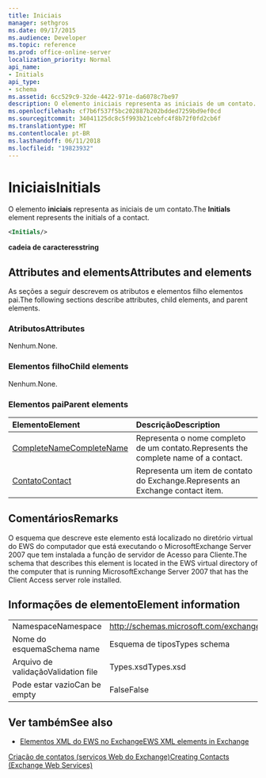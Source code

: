 ```yaml
---
title: Iniciais
manager: sethgros
ms.date: 09/17/2015
ms.audience: Developer
ms.topic: reference
ms.prod: office-online-server
localization_priority: Normal
api_name:
- Initials
api_type:
- schema
ms.assetid: 6cc529c9-32de-4422-971e-da6078c7be97
description: O elemento iniciais representa as iniciais de um contato.
ms.openlocfilehash: cf7b6f537f5bc202887b202bdded7259bd9ef0cd
ms.sourcegitcommit: 34041125dc8c5f993b21cebfc4f8b72f0fd2cb6f
ms.translationtype: MT
ms.contentlocale: pt-BR
ms.lasthandoff: 06/11/2018
ms.locfileid: "19823932"
---
```

# <a name="initials"></a><span data-ttu-id="fd2c6-103">Iniciais</span><span class="sxs-lookup"><span data-stu-id="fd2c6-103">Initials</span></span>

<span data-ttu-id="fd2c6-104">O elemento **iniciais** representa as iniciais de um contato.</span><span class="sxs-lookup"><span data-stu-id="fd2c6-104">The **Initials** element represents the initials of a contact.</span></span> 
  
```xml
<Initials/>
```

 <span data-ttu-id="fd2c6-105">**cadeia de caracteres**</span><span class="sxs-lookup"><span data-stu-id="fd2c6-105">**string**</span></span>
## <a name="attributes-and-elements"></a><span data-ttu-id="fd2c6-106">Attributes and elements</span><span class="sxs-lookup"><span data-stu-id="fd2c6-106">Attributes and elements</span></span>

<span data-ttu-id="fd2c6-107">As seções a seguir descrevem os atributos e elementos filho elementos pai.</span><span class="sxs-lookup"><span data-stu-id="fd2c6-107">The following sections describe attributes, child elements, and parent elements.</span></span>
  
### <a name="attributes"></a><span data-ttu-id="fd2c6-108">Atributos</span><span class="sxs-lookup"><span data-stu-id="fd2c6-108">Attributes</span></span>

<span data-ttu-id="fd2c6-109">Nenhum.</span><span class="sxs-lookup"><span data-stu-id="fd2c6-109">None.</span></span>
  
### <a name="child-elements"></a><span data-ttu-id="fd2c6-110">Elementos filho</span><span class="sxs-lookup"><span data-stu-id="fd2c6-110">Child elements</span></span>

<span data-ttu-id="fd2c6-111">Nenhum.</span><span class="sxs-lookup"><span data-stu-id="fd2c6-111">None.</span></span>
  
### <a name="parent-elements"></a><span data-ttu-id="fd2c6-112">Elementos pai</span><span class="sxs-lookup"><span data-stu-id="fd2c6-112">Parent elements</span></span>

|<span data-ttu-id="fd2c6-113">**Elemento**</span><span class="sxs-lookup"><span data-stu-id="fd2c6-113">**Element**</span></span>|<span data-ttu-id="fd2c6-114">**Descrição**</span><span class="sxs-lookup"><span data-stu-id="fd2c6-114">**Description**</span></span>|
|:-----|:-----|
|[<span data-ttu-id="fd2c6-115">CompleteName</span><span class="sxs-lookup"><span data-stu-id="fd2c6-115">CompleteName</span></span>](completename.md) <br/> |<span data-ttu-id="fd2c6-116">Representa o nome completo de um contato.</span><span class="sxs-lookup"><span data-stu-id="fd2c6-116">Represents the complete name of a contact.</span></span>  <br/> |
|[<span data-ttu-id="fd2c6-117">Contato</span><span class="sxs-lookup"><span data-stu-id="fd2c6-117">Contact</span></span>](contact.md) <br/> |<span data-ttu-id="fd2c6-118">Representa um item de contato do Exchange.</span><span class="sxs-lookup"><span data-stu-id="fd2c6-118">Represents an Exchange contact item.</span></span>  <br/> |
   
## <a name="remarks"></a><span data-ttu-id="fd2c6-119">Comentários</span><span class="sxs-lookup"><span data-stu-id="fd2c6-119">Remarks</span></span>

<span data-ttu-id="fd2c6-120">O esquema que descreve este elemento está localizado no diretório virtual do EWS do computador que está executando o MicrosoftExchange Server 2007 que tem instalada a função de servidor de Acesso para Cliente.</span><span class="sxs-lookup"><span data-stu-id="fd2c6-120">The schema that describes this element is located in the EWS virtual directory of the computer that is running MicrosoftExchange Server 2007 that has the Client Access server role installed.</span></span>
  
## <a name="element-information"></a><span data-ttu-id="fd2c6-121">Informações de elemento</span><span class="sxs-lookup"><span data-stu-id="fd2c6-121">Element information</span></span>

|||
|:-----|:-----|
|<span data-ttu-id="fd2c6-122">Namespace</span><span class="sxs-lookup"><span data-stu-id="fd2c6-122">Namespace</span></span>  <br/> |http://schemas.microsoft.com/exchange/services/2006/types  <br/> |
|<span data-ttu-id="fd2c6-123">Nome do esquema</span><span class="sxs-lookup"><span data-stu-id="fd2c6-123">Schema name</span></span>  <br/> |<span data-ttu-id="fd2c6-124">Esquema de tipos</span><span class="sxs-lookup"><span data-stu-id="fd2c6-124">Types schema</span></span>  <br/> |
|<span data-ttu-id="fd2c6-125">Arquivo de validação</span><span class="sxs-lookup"><span data-stu-id="fd2c6-125">Validation file</span></span>  <br/> |<span data-ttu-id="fd2c6-126">Types.xsd</span><span class="sxs-lookup"><span data-stu-id="fd2c6-126">Types.xsd</span></span>  <br/> |
|<span data-ttu-id="fd2c6-127">Pode estar vazio</span><span class="sxs-lookup"><span data-stu-id="fd2c6-127">Can be empty</span></span>  <br/> |<span data-ttu-id="fd2c6-128">False</span><span class="sxs-lookup"><span data-stu-id="fd2c6-128">False</span></span>  <br/> |
   
## <a name="see-also"></a><span data-ttu-id="fd2c6-129">Ver também</span><span class="sxs-lookup"><span data-stu-id="fd2c6-129">See also</span></span>



- [<span data-ttu-id="fd2c6-130">Elementos XML do EWS no Exchange</span><span class="sxs-lookup"><span data-stu-id="fd2c6-130">EWS XML elements in Exchange</span></span>](ews-xml-elements-in-exchange.md)


[<span data-ttu-id="fd2c6-131">Criação de contatos (serviços Web do Exchange)</span><span class="sxs-lookup"><span data-stu-id="fd2c6-131">Creating Contacts (Exchange Web Services)</span></span>](http://msdn.microsoft.com/library/4845917e-70d1-481c-bbd7-011ec6571789%28Office.15%29.aspx)

